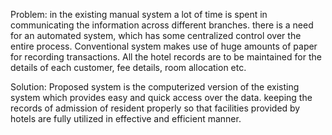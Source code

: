 Problem: in the existing manual system a lot of time is spent in communicating the information across different branches. there is a need for an automated system, which has some centralized control over the entire process. Conventional system makes use of huge amounts of paper for recording transactions. All the hotel records are to be maintained for the details of each customer, fee details, room allocation etc.


Solution: Proposed system is the computerized version of the existing system which provides easy and quick access over the data. keeping the records of admission of resident properly so that facilities provided by hotels are fully utilized in effective and efficient manner.
